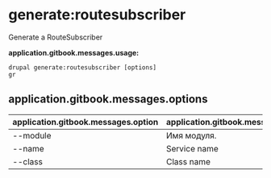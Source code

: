 # generate:routesubscriber
Generate a RouteSubscriber

**application.gitbook.messages.usage:**
```
drupal generate:routesubscriber [options]
gr
```

## application.gitbook.messages.options
application.gitbook.messages.option | application.gitbook.messages.details
-------|-------------
--module | Имя модуля.
--name | Service name
--class | Class name
